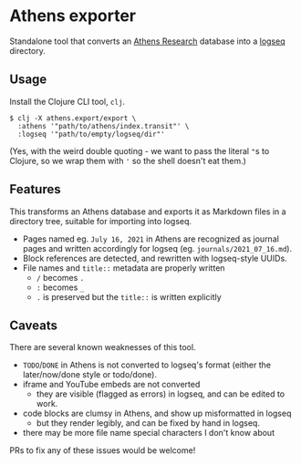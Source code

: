 # Athens exporter

Standalone tool that converts an
[Athens Research](https://github.com/athensresearch/athens) database into a
[logseq](https://github.com/logseq/logseq) directory.

## Usage

Install the Clojure CLI tool, `clj`.

```
$ clj -X athens.export/export \
  :athens '"path/to/athens/index.transit"' \
  :logseq '"path/to/empty/logseq/dir"'
```

(Yes, with the weird double quoting - we want to pass the literal `"`s to
Clojure, so we wrap them with `'` so the shell doesn't eat them.)

## Features

This transforms an Athens database and exports it as Markdown files in a
directory tree, suitable for importing into logseq.

- Pages named eg. `July 16, 2021` in Athens are recognized as journal pages and
  written accordingly for logseq (eg. `journals/2021_07_16.md`).
- Block references are detected, and rewritten with logseq-style UUIDs.
- File names and `title::` metadata are properly written
  - `/` becomes `.`
  - `:` becomes `_`
  - `.` is preserved but the `title::` is written explicitly

## Caveats

There are several known weaknesses of this tool.

- `TODO`/`DONE` in Athens is not converted to logseq's format (either the
  later/now/done style or todo/done).
- iframe and YouTube embeds are not converted
  - they are visible (flagged as errors) in logseq, and can be edited to work.
- code blocks are clumsy in Athens, and show up misformatted in logseq
  - but they render legibly, and can be fixed by hand in logseq.
- there may be more file name special characters I don't know about

PRs to fix any of these issues would be welcome!

